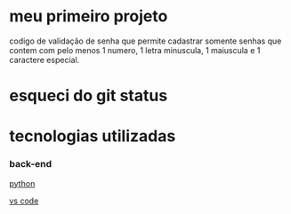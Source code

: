 # meu primeiro projeto

codigo de validação de senha que permite cadastrar somente senhas que contem com pelo menos 1 numero, 1 letra minuscula, 1 maiuscula e 1 caractere especial.

# esqueci do git status

# tecnologias utilizadas

### back-end

[python](https://www.python.org/)

[vs code](https://code.visualstudio.com/) 
